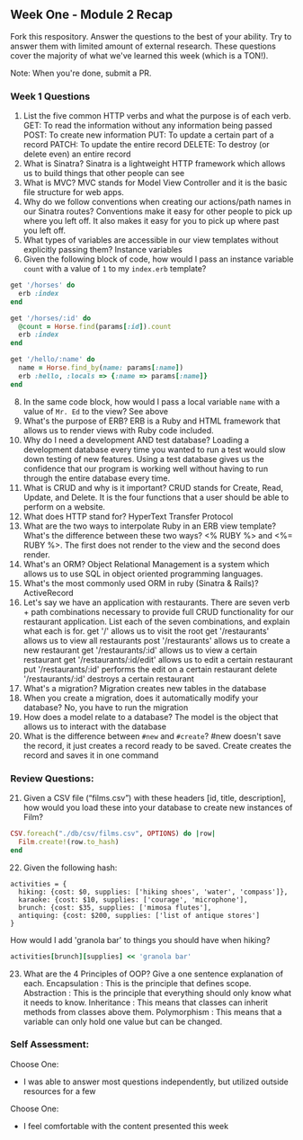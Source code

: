 ## Week One - Module 2 Recap

Fork this respository. Answer the questions to the best of your ability. Try to answer them with limited amount of external research. These questions cover the majority of what we've learned this week (which is a TON!).

Note: When you're done, submit a PR.

### Week 1 Questions

1. List the five common HTTP verbs and what the purpose is of each verb.
  GET: To read the information without any information being passed
  POST: To create new information
  PUT: To update a certain part of a record
  PATCH: To update the entire record
  DELETE: To destroy (or delete even) an entire record
2. What is Sinatra?
  Sinatra is a lightweight HTTP framework which allows us to build things that other people can see
4. What is MVC?
  MVC stands for Model View Controller and it is the basic file structure for web apps.
5. Why do we follow conventions when creating our actions/path names in our Sinatra routes?
  Conventions make it easy for other people to pick up where you left off. It also makes it easy for you to pick up where past you left off.
6. What types of variables are accessible in our view templates without explicitly passing them?
  Instance variables
7. Given the following block of code, how would I pass an instance variable `count` with a value of `1` to my `index.erb` template?

  ```ruby
  get '/horses' do
    erb :index
  end

  get '/horses/:id' do
    @count = Horse.find(params[:id]).count
    erb :index
  end

  get '/hello/:name' do
    name = Horse.find_by(name: params[:name])
    erb :hello, :locals => {:name => params[:name]}
  end
  ```

8. In the same code block, how would I pass a local variable `name` with a value of `Mr. Ed` to the view?
  See above
9. What's the purpose of ERB?
  ERB is a Ruby and HTML framework that allows us to render views with Ruby code included.
10. Why do I need a development AND test database?
  Loading a development database every time you wanted to run a test would slow down testing of new features. Using a test database gives us the confidence that our program is working well without having to run through the entire database every time.
11. What is CRUD and why is it important?
  CRUD stands for Create, Read, Update, and Delete. It is the four functions that a user should be able to perform on a website.
12. What does HTTP stand for?
  HyperText Transfer Protocol
13. What are the two ways to interpolate Ruby in an ERB view template? What's the difference between these two ways?
  <% RUBY %> and <%= RUBY %>. The first does not render to the view and the second does render.
14. What's an ORM?
  Object Relational Management is a system which allows us to use SQL in object oriented programming languages.
15. What's the most commonly used ORM in ruby (Sinatra & Rails)?
  ActiveRecord
16. Let's say we have an application with restaurants. There are seven verb + path combinations necessary to provide full CRUD functionality for our restaurant application. List each of the seven combinations, and explain what each is for.
  get '/' allows us to visit the root
  get '/restaurants' allows us to view all restaurants
  post '/restaurants' allows us to create a new restaurant
  get '/restaurants/:id' allows us to view a certain restaurant
  get '/restaurants/:id/edit' allows us to edit a certain restaurant
  put '/restaurants/:id' performs the edit on a certain restaurant
  delete '/restaurants/:id' destroys a certain restaurant
17. What's a migration?
  Migration creates new tables in the database
18. When you create a migration, does it automatically modify your database?
  No, you have to run the migration
19. How does a model relate to a database?
  The model is the object that allows us to interact with the database
20. What is the difference between `#new` and `#create`?
  #new doesn't save the record, it just creates a record ready to be saved. Create creates the record and saves it in one command

### Review Questions:  
21. Given a CSV file (“films.csv”) with these headers [id, title, description], how would you load these into your database to create new instances of Film?
  ```ruby
  CSV.foreach("./db/csv/films.csv", OPTIONS) do |row|
    Film.create!(row.to_hash)
  end
  ```
22. Given the following hash:
```
activities = {
  hiking: {cost: $0, supplies: ['hiking shoes', 'water', 'compass']},
  karaoke: {cost: $10, supplies: ['courage', 'microphone'],
  brunch: {cost: $35, supplies: ['mimosa flutes'],
  antiquing: {cost: $200, supplies: ['list of antique stores']
}
```
How would I add 'granola bar' to things you should have when hiking?
  ```ruby
  activities[brunch][supplies] << 'granola bar'
  ```
23. What are the 4 Principles of OOP? Give a one sentence explanation of each.
  Encapsulation : This is the principle that defines scope.
  Abstraction : This is the principle that everything should only know what it needs to know.
  Inheritance : This means that classes can inherit methods from classes above them.
  Polymorphism : This means that a variable can only hold one value but can be changed.


### Self Assessment:
Choose One:
* I was able to answer most questions independently, but utilized outside resources for a few


Choose One:
* I feel comfortable with the content presented this week
